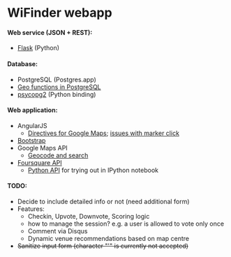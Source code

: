 WiFinder webapp
===============


#### Web service (JSON + REST):

- [Flask](http://blog.miguelgrinberg.com/post/designing-a-restful-api-with-python-and-flask) (Python)

#### Database:

- PostgreSQL (Postgres.app)
- [Geo functions in PostgreSQL](http://johanndutoit.net/2013/01/07/searching-in-a-radius-using-postgres.html)
- [psycopg2](http://wiki.postgresql.org/wiki/Using_psycopg2_with_PostgreSQL) (Python binding)

#### Web application:

* AngularJS
	* [Directives for Google Maps](http://nlaplante.github.io/angular-google-maps/#!/usage); [issues with marker click](https://github.com/nlaplante/angular-google-maps/issues/85)
* [Bootstrap](http://www.onextrapixel.com/2012/11/12/how-to-use-twitter-bootstrap-to-create-a-responsive-website-design/)
* Google Maps API
	* [Geocode and search](http://jsfiddle.net/Wijmo/Rqcsj/)
* [Foursquare API](https://developer.foursquare.com/start)
	* [Python API](https://github.com/mLewisLogic/foursquare) for trying out in IPython notebook 


#### TODO:

- Decide to include detailed info or not (need additional form)
- Features:
	- Checkin, Upvote, Downvote, Scoring logic
	- how to manage the session? e.g. a user is allowed to vote only once
	- Comment via Disqus	
	- Dynamic venue recommendations based on map centre
- ~~Sanitize input form (character "'" is currently not accepted)~~

